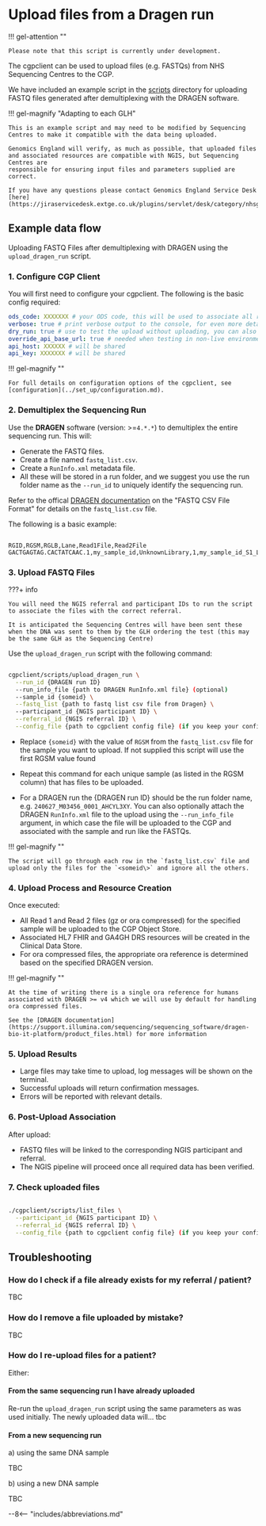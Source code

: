 # Upload files from a Dragen run

!!! gel-attention ""

    Please note that this script is currently under development.

The cgpclient can be used to upload files (e.g. FASTQs) from NHS Sequencing Centres to the CGP.

We have included an example script in the [scripts](https://github.com/NHS-NGS/cgpclient/tree/main/cgpclient/scripts) directory for uploading FASTQ files generated after demultiplexing with the DRAGEN software.

!!! gel-magnify "Adapting to each GLH"

    This is an example script and may need to be modified by Sequencing Centres to make it compatible with the data being uploaded.

    Genomics England will verify, as much as possible, that uploaded files and associated resources are compatible with NGIS, but Sequencing Centres are 
    responsible for ensuring input files and parameters supplied are correct.

    If you have any questions please contact Genomics England Service Desk [here](https://jiraservicedesk.extge.co.uk/plugins/servlet/desk/category/nhsglh)

## Example data flow

Uploading FASTQ Files after demultiplexing with DRAGEN using the `upload_dragen_run` script.

### 1. Configure CGP Client

You will first need to configure your cgpclient. The following is the basic config required:
 
``` yaml
ods_code: XXXXXXX # your ODS code, this will be used to associate all resources with your organisation
verbose: true # print verbose output to the console, for even more detail you can use --debug or debug: true
dry_run: true # use to test the upload without uploading, you can also use the --dry_run command line argument, exclude or set to false to upload the data
override_api_base_url: true # needed when testing in non-live environments
api_host: XXXXXX # will be shared
api_key: XXXXXXX # will be shared
```

!!! gel-magnify ""

    For full details on configuration options of the cgpclient, see [configuration](../set_up/configuration.md).

### 2. Demultiplex the Sequencing Run

Use the **DRAGEN** software (version: >=`4.*.*`) to demultiplex the entire sequencing run. This will:

- Generate the FASTQ files.
- Create a file named `fastq_list.csv`.
- Create a `RunInfo.xml` metadata file.
- All these will be stored in a run folder, and we suggest you use the run folder name as the `--run_id` to uniquely identify the sequencing run.

Refer to the offical [DRAGEN documentation](https://support-docs.illumina.com/SW/DRAGEN_v39/Content/SW/DRAGEN/Inputfiles_fDG.htm) on the "FASTQ CSV File Format" for details on the `fastq_list.csv` file.

The following is a basic example:

``` csv

RGID,RGSM,RGLB,Lane,Read1File,Read2File
GACTGAGTAG.CACTATCAAC.1,my_sample_id,UnknownLibrary,1,my_sample_id_S1_L001_R1_001.fastq.ora,my_sample_id_S1_L001_R2_001.fastq.ora

```

### 3. Upload FASTQ Files

???+ info

    You will need the NGIS referral and participant IDs to run the script to associate the files with the correct referral.

    It is anticipated the Sequencing Centres will have been sent these when the DNA was sent to them by the GLH ordering the test (this may be the same GLH as the Sequencing Centre)

Use the `upload_dragen_run` script with the following command:

``` bash

cgpclient/scripts/upload_dragen_run \
  --run_id {DRAGEN run ID}
  --run_info_file {path to DRAGEN RunInfo.xml file} (optional)
  --sample_id {someid} \
  --fastq_list {path to fastq list csv file from Dragen} \ 
  --participant_id {NGIS participant ID} \
  --referral_id {NGIS referral ID} \
  --config_file {path to cgpclient config file} (if you keep your config in ~/.cgpclient/config.yaml this file will be read by default and you don't need to specify it here)

```

  

- Replace `{someid}` with the value of `RGSM` from the `fastq_list.csv` file for the sample you want to upload. If not supplied this script will use the first RGSM value found
- Repeat this command for each unique sample (as listed in the RGSM column) that has files to be uploaded.

- For a DRAGEN run the {DRAGEN run ID} should be the run folder name, e.g. `240627_M03456_0001_AHCYL3XY`. You can also optionally attach the DRAGEN `RunInfo.xml` file to the upload using the `--run_info_file` argument, in which case the file will be uploaded to the CGP and associated with the sample and run like the FASTQs.

!!! gel-magnify ""

    The script will go through each row in the `fastq_list.csv` file and upload only the files for the `<someid\>` and ignore all the others.

    
### 4. Upload Process and Resource Creation

Once executed:

- All Read 1 and Read 2 files (gz or ora compressed) for the specified sample will be uploaded to the CGP Object Store.
- Associated HL7 FHIR and GA4GH DRS resources will be created in the Clinical Data Store.
- For ora compressed files, the appropriate ora reference is determined based on the specified DRAGEN version.

!!! gel-magnify ""

    At the time of writing there is a single ora reference for humans associated with DRAGEN >= v4 which we will use by default for handling ora compressed files.

    See the [DRAGEN documentation](https://support.illumina.com/sequencing/sequencing_software/dragen-bio-it-platform/product_files.html) for more information 

### 5. Upload Results

- Large files may take time to upload, log messages will be shown on the terminal. 
- Successful uploads will return confirmation messages.
- Errors will be reported with relevant details.

### 6. Post-Upload Association

After upload:

- FASTQ files will be linked to the corresponding NGIS participant and referral.
- The NGIS pipeline will proceed once all required data has been verified.

### 7. Check uploaded files 

``` bash

./cgpclient/scripts/list_files \
  --participant_id {NGIS participant ID} \
  --referral_id {NGIS referral ID} \
  --config_file {path to cgpclient config file} (if you keep your config in ~/.cgpclient/config.yaml this file will be read by default and you don't need to specify it here)

```

## Troubleshooting

### How do I check if a file already exists for my referral / patient?

TBC

### How do I remove a file uploaded by mistake?

TBC

### How do I re-upload files for a patient?

Either:

#### From the same sequencing run I have already uploaded

Re-run the `upload_dragen_run` script using the same parameters as was used initially. The newly uploaded data will... tbc

#### From a new sequencing run

a) using the same DNA sample

TBC

b) using a new DNA sample

TBC

--8<-- "includes/abbreviations.md"
